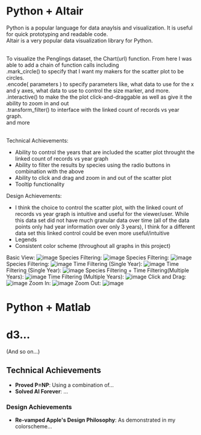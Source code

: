 # Python + Altair

Python is a popular language for data anaylsis and visualization. It is useful for quick prototyping and readable code.</br>
Altair is a very popular data visualization library for Python.</br></br>

To visualize the Penglings dataset, the Chart(url) function. From here I was able to add a chain of function calls including </br>
.mark_circle() to specify that I want my makers for the scatter plot to be circles.</br>
.encode( parameters ) to specify parameters like, what data to use for the x and y axes, what data to use to control the size marker, and more.</br>
.interactive() to make the the plot click-and-draggable as well as give it the ability to zoom in and out</br>
.transform_filter() to interface with the linked count of records vs year graph.</br>
and more</br></br>

Technical Achievements: </br>
- Ability to control the years that are included the scatter plot throught the linked count of records vs year graph</br>
- Ability to filter the results by species using the radio buttons in combination with the above</br>
- Ability to click and drag and zoom in and out of the scatter plot</br>
- Tooltip functionality

Design Achievements: </br>
- I think the choice to control the scatter plot, with the linked count of records vs year graph is intuitive and useful for the viewer/user. While this data set did not have much granular data over time (all of the data points only had year information over only 3 years), I think for a different data set this linked control could be even more useful/intuitive</br>
- Legends</br>
- Consistent color scheme (throughout all graphs in this project)

Basic View:
![image](https://github.com/cehrensperger/a2-DataVis-5Ways/assets/19954402/98252718-b726-4e02-b73b-c2cef8a8acb7)
Species Filtering:
![image](https://github.com/cehrensperger/a2-DataVis-5Ways/assets/19954402/f7d6e53c-7b6f-49b0-b299-b4be0280f724)
Species Filtering:
![image](https://github.com/cehrensperger/a2-DataVis-5Ways/assets/19954402/250b0694-1dcb-4f61-8127-322955987785)
Species Filtering:
![image](https://github.com/cehrensperger/a2-DataVis-5Ways/assets/19954402/c6c06c9e-c66b-4823-84ce-c8b249ff4962)
Time Filtering (Single Year):
![image](https://github.com/cehrensperger/a2-DataVis-5Ways/assets/19954402/50f0aeb9-5d7c-4c79-aa95-e26101e42a19)
Time Filtering (Single Year):
![image](https://github.com/cehrensperger/a2-DataVis-5Ways/assets/19954402/b0651db3-5ba6-4abf-907b-7cc388316e73)
Species Filtering + Time Filtering(Multiple Years):
![image](https://github.com/cehrensperger/a2-DataVis-5Ways/assets/19954402/7b86fdec-37b1-4feb-8f78-fb2b5644a588)
Time Filtering (Multiple Years):
![image](https://github.com/cehrensperger/a2-DataVis-5Ways/assets/19954402/622c7c56-2857-4b87-aaed-86d27e4ca307)
Click and Drag:
![image](https://github.com/cehrensperger/a2-DataVis-5Ways/assets/19954402/72b9bb06-8ca7-4f8e-a0e5-0114635027f6)
Zoom In:
![image](https://github.com/cehrensperger/a2-DataVis-5Ways/assets/19954402/d53bb8d6-1d0a-4c2b-8a34-a978db56b2ad)
Zoom Out:
![image](https://github.com/cehrensperger/a2-DataVis-5Ways/assets/19954402/bdc0e78c-84df-489e-9e23-cacdc92d5687)


# Python + Matlab


# d3...

(And so on...)


## Technical Achievements
- **Proved P=NP**: Using a combination of...
- **Solved AI Forever**: ...

### Design Achievements
- **Re-vamped Apple's Design Philosophy**: As demonstrated in my colorscheme...
